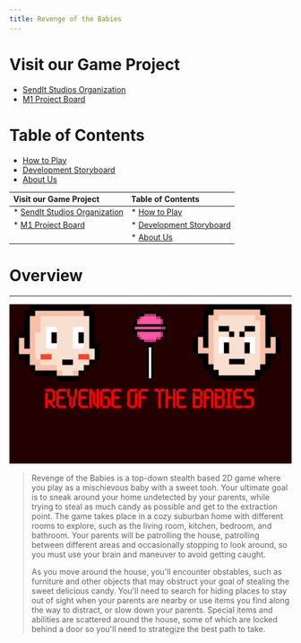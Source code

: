 ```yaml
---
title: Revenge of the Babies
---
```


# Visit our Game Project

* [SendIt Studios Organization](https://github.com/SendIt-Studios)
* [M1 Project Board](https://github.com/orgs/SendIt-Studios/projects/2/views/1)

# Table of Contents

* [How to Play](./how-to-play.html)
* [Development Storyboard](./storyboard.html)
* [About Us](./about-us.html)

| Visit our Game Project                                                          | Table of Contents                            |
|:--------------------------------------------------------------------------------|:---------------------------------------------|
| * [SendIt Studios Organization](https://github.com/SendIt-Studios)              | * [How to Play](./how-to-play.html)          |
| * [M1 Project Board](https://github.com/orgs/SendIt-Studios/projects/2/views/1) | * [Development Storyboard](./storyboard.html)|
|                                                                                 | * [About Us](./about-us.html)                |

# Overview

* * *

<img class="ui left floated image" src="public/images/titlescreen.jpg"> 

> Revenge of the Babies is a top-down stealth based 2D game where you play as a mischievous baby with a sweet tooh. Your ultimate goal is to sneak around your home undetected by your parents, while trying to steal as much candy as possible and get to the extraction point. The game takes place in a cozy suburban home with different rooms to explore, such as the living room, kitchen, bedroom, and bathroom. Your parents will be patrolling the house, patrolling between different areas and occasionally stopping to look around, so you must use your brain and maneuver to avoid getting caught.
> 
> As you move around the house, you'll encounter obstables, such as furniture and other objects that may obstruct your goal of stealing the sweet delicious candy. You'll need to search for hiding places to stay out of sight when your parents are nearby or use items you find along the way to distract, or slow down your parents. Special items and abilities are scattered around the house, some of which are locked behind a door so you'll need to strategize the best path to take.
